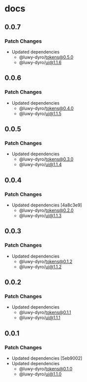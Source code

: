 # docs

## 0.0.7

### Patch Changes

- Updated dependencies
  - @luwy-dyro/tokens@0.5.0
  - @luwy-dyro/ui@1.1.6

## 0.0.6

### Patch Changes

- Updated dependencies
  - @luwy-dyro/tokens@0.4.0
  - @luwy-dyro/ui@1.1.5

## 0.0.5

### Patch Changes

- Updated dependencies
  - @luwy-dyro/tokens@0.3.0
  - @luwy-dyro/ui@1.1.4

## 0.0.4

### Patch Changes

- Updated dependencies [4a8c3e9]
  - @luwy-dyro/tokens@0.2.0
  - @luwy-dyro/ui@1.1.3

## 0.0.3

### Patch Changes

- Updated dependencies
  - @luwy-dyro/tokens@0.1.2
  - @luwy-dyro/ui@1.1.2

## 0.0.2

### Patch Changes

- Updated dependencies
  - @luwy-dyro/tokens@0.1.1
  - @luwy-dyro/ui@1.1.1

## 0.0.1

### Patch Changes

- Updated dependencies [5eb9002]
- Updated dependencies
  - @luwy-dyro/tokens@0.1.0
  - @luwy-dyro/ui@1.1.0
